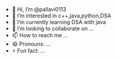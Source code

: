 - 👋 Hi, I’m @pallavi0113
- 👀 I’m interested in c++,java,python,DSA
- 🌱 I’m currently learning DSA with java
- 💞️ I’m looking to collaborate on ...
- 📫 How to reach me ...
- 😄 Pronouns: ...
- ⚡ Fun fact: ...

<!---
pallavi0113/pallavi0113 is a ✨ special ✨ repository because its `README.md` (this file) appears on your GitHub profile.
You can click the Preview link to take a look at your changes.
--->
